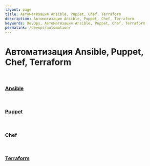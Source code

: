 ```yaml
---
layout: page
title: Автоматизация Ansible, Puppet, Chef, Terraform
description: Автоматизация Ansible, Puppet, Chef, Terraform
keywords: DevOps, Автоматизация Ansible, Puppet, Chef, Terraform
permalink: /devops/automation/
---
```


# Автоматизация Ansible, Puppet, Chef, Terraform

<br/>

### [Ansible](/devops/automation/ansible/)

<br/>

### [Puppet](/devops/automation/puppet/)

<br/>

### Chef

<br/>

### [Terraform](/devops/automation/terraform/)

